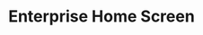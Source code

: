 ---
title: Enterprise Home Screen
img: ekb_logo.png
layout: list-mx.html
menu:
  title: Enterprise Home Screen
  items:
    - title: About
      url: /enterprise-keyboard/1-0/guide/about
    - title: Setup
      url: /enterprise-keyboard/1-0/guide/setup
    - title: Customize
      url: /enterprise-keyboard/1-0/guide/settings
    - icon: fa fa-search
      url: /enterprise-keyboard/1-0/search
    - icon: fa fa-download
      url: /enterprise-keyboard/1-0/download
---